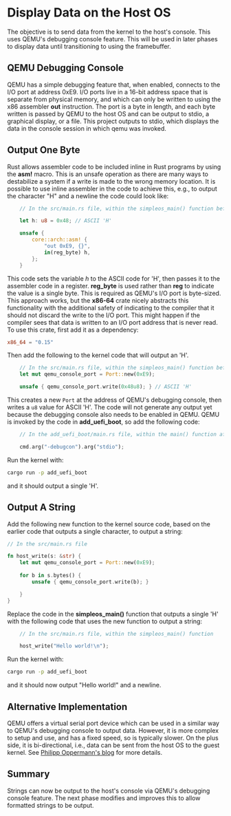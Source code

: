 # Display Data on the Host OS

The objective is to send data from the kernel to the host's console. This uses QEMU's debugging console feature. This will be used in later phases to display data until transitioning to using the framebuffer.

## QEMU Debugging Console

QEMU has a simple debugging feature that, when enabled, connects to the I/O port at address 0xE9. I/O ports live in a 16-bit address space that is separate from physical memory, and which can only be written to using the x86 assembler **out** instruction. The port is a byte in length, and each byte written is passed by QEMU to the host OS and can be output to stdio, a graphical display, or a file. This project outputs to stdio, which displays the data in the console session in which qemu was invoked.

## Output One Byte

Rust allows assembler code to be included inline in Rust programs by using the **asm!** macro. This is an unsafe operation as there are many ways to destabilize a system if a write is made to the wrong memory location. It is possible to use inline assembler in the code to achieve this, e.g., to output the character "H" and a newline the code could look like:

```rust
    // In the src/main.rs file, within the simpleos_main() function before the "loop {}" statement

    let h: u8 = 0x48; // ASCII 'H'

    unsafe {
        core::arch::asm! {
            "out 0xE9, {}",
            in(reg_byte) h,
        };
    }
```

This code sets the variable _h_ to the ASCII code for 'H', then passes it to the assembler code in a register. **reg_byte** is used rather than **reg** to indicate the value is a single byte. This is required as QEMU's I/O port is byte-sized. This approach works, but the **x86-64** crate nicely abstracts this functionality with the additional safety of indicating to the compiler that it should not discard the write to the I/O port. This might happen if the compiler sees that data is written to an I/O port address that is never read. To use this crate, first add it as a dependency:
```toml
x86_64 = "0.15"
```

Then add the following to the kernel code that will output an 'H'.

```rust
    // In the src/main.rs file, within the simpleos_main() function before the "loop {}" statement
    let mut qemu_console_port = Port::new(0xE9);

    unsafe { qemu_console_port.write(0x48u8); } // ASCII 'H'
```

This creates a new `Port` at the address of QEMU's debugging console, then writes a `u8` value for ASCII 'H'. The code will not generate any output yet because the debugging console also needs to be enabled in QEMU. QEMU is invoked by the code in **add_uefi_boot**, so add the following code:

```rust
    // In the add_uefi_boot/main.rs file, within the main() function after the other "cmd.arg" lines

    cmd.arg("-debugcon").arg("stdio");
```

Run the kernel with:
```bash
cargo run -p add_uefi_boot
```

and it should output a single 'H'.

## Output A String


Add the following new function to the kernel source code, based on the earlier code that outputs a single character, to output a string:

```rust
// In the src/main.rs file

fn host_write(s: &str) {
    let mut qemu_console_port = Port::new(0xE9);
    
    for b in s.bytes() {
        unsafe { qemu_console_port.write(b); }

    }
}
```

Replace the code in the **simpleos_main()** function that outputs a single 'H' with the following code that uses the new function to output a string:
```rust
    // In the src/main.rs file, within the simpleos_main() function

    host_write("Hello world!\n");
```

Run the kernel with:
```bash
cargo run -p add_uefi_boot
```

and it should now output "Hello world!" and a newline.

## Alternative Implementation

QEMU offers a virtual serial port device which can be used in a similar way to QEMU's debugging console to output data. However, it is more complex to setup and use, and has a fixed speed, so is typically slower. On the plus side, it is bi-directional, i.e., data can be sent from the host OS to the guest kernel. See [Philipp Oppermann's blog](https://os.phil-opp.com/testing/#serial-port) for more details.

## Summary

Strings can now be output to the host's console via QEMU's debugging console feature. The next phase modifies and improves this to allow formatted strings to be output.
